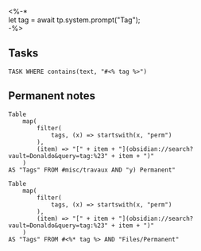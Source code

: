 
<%-*  
let tag = await tp.system.prompt("Tag");  
-%>
## Tasks 
```dataview
TASK WHERE contains(text, "#<% tag %>")
```
## Permanent notes
```dataview
Table 
	map(
		filter(
			tags, (x) => startswith(x, "perm")
		),
		(item) => "[" + item + "](obsidian://search?vault=Donaldo&query=tag:%23" + item + ")"
	)
AS "Tags" FROM #misc/travaux AND "y) Permanent"
```

```dataview
Table 
	map(
		filter(
			tags, (x) => startswith(x, "perm")
		),
		(item) => "[" + item + "](obsidian://search?vault=Donaldo&query=tag:%23" + item + ")"
	)
AS "Tags" FROM #<%* tag %> AND "Files/Permanent"
```
